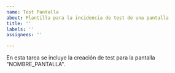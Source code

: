 ```yaml
---
name: Test Pantalla
about: Plantilla para la incidencia de test de una pantalla
title: ''
labels: ''
assignees: ''

---
```


En esta tarea se incluye la creación de test para la pantalla "NOMBRE_PANTALLA".
